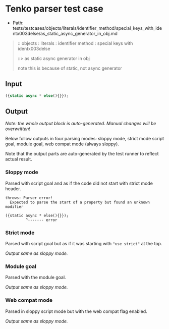 # Tenko parser test case

- Path: tests/testcases/objects/literals/identifier_method/special_keys_with_identx003delse/as_static_async_generator_in_obj.md

> :: objects : literals : identifier method : special keys with identx003delse
>
> ::> as static async generator in obj
>
> note this is because of static, not async generator

## Input

`````js
({static async * else(){}});
`````

## Output

_Note: the whole output block is auto-generated. Manual changes will be overwritten!_

Below follow outputs in four parsing modes: sloppy mode, strict mode script goal, module goal, web compat mode (always sloppy).

Note that the output parts are auto-generated by the test runner to reflect actual result.

### Sloppy mode

Parsed with script goal and as if the code did not start with strict mode header.

`````
throws: Parser error!
  Expected to parse the start of a property but found an unknown modifier

({static async * else(){}});
         ^------- error
`````

### Strict mode

Parsed with script goal but as if it was starting with `"use strict"` at the top.

_Output same as sloppy mode._

### Module goal

Parsed with the module goal.

_Output same as sloppy mode._

### Web compat mode

Parsed in sloppy script mode but with the web compat flag enabled.

_Output same as sloppy mode._
